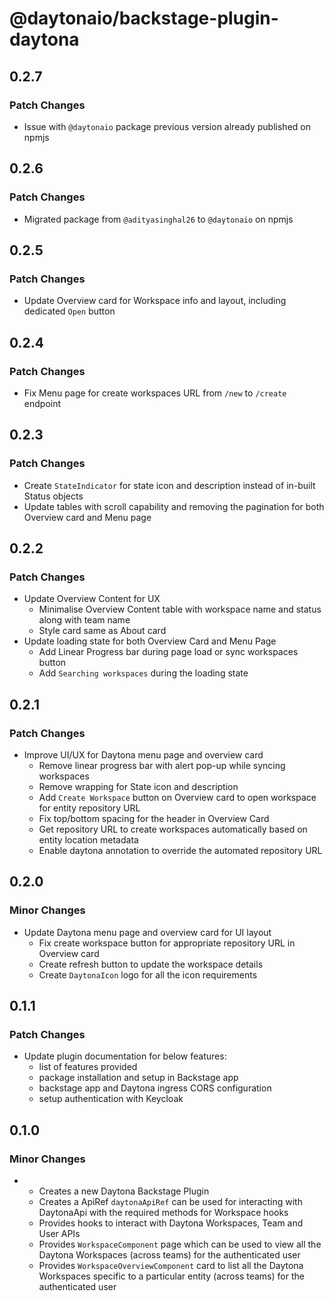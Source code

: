 # @daytonaio/backstage-plugin-daytona

## 0.2.7

### Patch Changes

- Issue with `@daytonaio` package previous version already published on npmjs

## 0.2.6

### Patch Changes

- Migrated package from `@adityasinghal26` to `@daytonaio` on npmjs

## 0.2.5

### Patch Changes

- Update Overview card for Workspace info and layout, including dedicated `Open` button

## 0.2.4

### Patch Changes

- Fix Menu page for create workspaces URL from `/new` to `/create` endpoint

## 0.2.3

### Patch Changes

- Create `StateIndicator` for state icon and description instead of in-built Status objects
- Update tables with scroll capability and removing the pagination for both Overview card and Menu page

## 0.2.2

### Patch Changes

- Update Overview Content for UX
  - Minimalise Overview Content table with workspace name and status along with team name
  - Style card same as About card
- Update loading state for both Overview Card and Menu Page
  - Add Linear Progress bar during page load or sync workspaces button
  - Add `Searching workspaces` during the loading state

## 0.2.1

### Patch Changes

- Improve UI/UX for Daytona menu page and overview card
  - Remove linear progress bar with alert pop-up while syncing workspaces
  - Remove wrapping for State icon and description
  - Add `Create Workspace` button on Overview card to open workspace for entity repository URL
  - Fix top/bottom spacing for the header in Overview Card
  - Get repository URL to create workspaces automatically based on entity location metadata
  - Enable daytona annotation to override the automated repository URL

## 0.2.0

### Minor Changes

- Update Daytona menu page and overview card for UI layout
  - Fix create workspace button for appropriate repository URL in Overview card
  - Create refresh button to update the workspace details
  - Create `DaytonaIcon` logo for all the icon requirements

## 0.1.1

### Patch Changes

- Update plugin documentation for below features:
  - list of features provided
  - package installation and setup in Backstage app
  - backstage app and Daytona ingress CORS configuration
  - setup authentication with Keycloak

## 0.1.0

### Minor Changes

- - Creates a new Daytona Backstage Plugin
  - Creates a ApiRef `daytonaApiRef` can be used for interacting with DaytonaApi with the required methods for Workspace hooks
  - Provides hooks to interact with Daytona Workspaces, Team and User APIs
  - Provides `WorkspaceComponent` page which can be used to view all the Daytona Workspaces (across teams) for the authenticated user
  - Provides `WorkspaceOverviewComponent` card to list all the Daytona Workspaces specific to a particular entity (across teams) for the authenticated user
